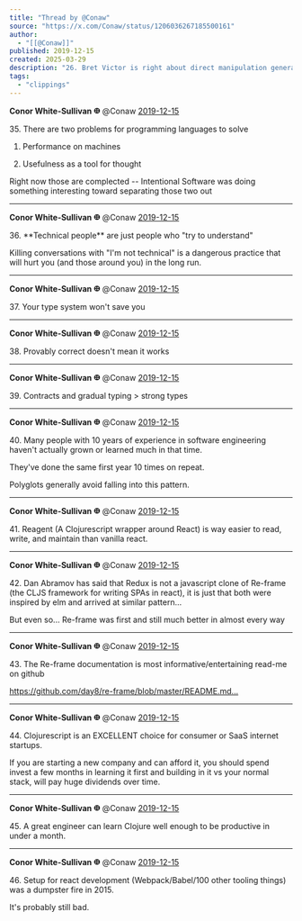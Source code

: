 ```yaml
---
title: "Thread by @Conaw"
source: "https://x.com/Conaw/status/1206036267185500161"
author:
  - "[[@Conaw]]"
published: 2019-12-15
created: 2025-03-29
description: "26. Bret Victor is right about direct manipulation generally. Specifically: CSS is a flaming pile of garbage. Messing with margins and pad"
tags:
  - "clippings"
---
```

**Conor White-Sullivan 𐃏** @Conaw [2019-12-15](https://x.com/Conaw/status/1206129840862052352)

35\. There are two problems for programming languages to solve

1) Performance on machines

2) Usefulness as a tool for thought

Right now those are complected -- Intentional Software was doing something interesting toward separating those two out

---

**Conor White-Sullivan 𐃏** @Conaw [2019-12-15](https://x.com/Conaw/status/1206131074641756162)

36\. \*\*Technical people\*\* are just people who "try to understand"

Killing conversations with "I'm not technical" is a dangerous practice that will hurt you (and those around you) in the long run.

---

**Conor White-Sullivan 𐃏** @Conaw [2019-12-15](https://x.com/Conaw/status/1206137173742743556)

37\. Your type system won't save you

---

**Conor White-Sullivan 𐃏** @Conaw [2019-12-15](https://x.com/Conaw/status/1206137383839649792)

38\. Provably correct doesn't mean it works

---

**Conor White-Sullivan 𐃏** @Conaw [2019-12-15](https://x.com/Conaw/status/1206150011844620293)

39\. Contracts and gradual typing > strong types

---

**Conor White-Sullivan 𐃏** @Conaw [2019-12-15](https://x.com/Conaw/status/1206178897739444224)

40\. Many people with 10 years of experience in software engineering haven't actually grown or learned much in that time.

They've done the same first year 10 times on repeat.

Polyglots generally avoid falling into this pattern.

---

**Conor White-Sullivan 𐃏** @Conaw [2019-12-15](https://x.com/Conaw/status/1206301382648557568)

41\. Reagent (A Clojurescript wrapper around React) is way easier to read, write, and maintain than vanilla react.

---

**Conor White-Sullivan 𐃏** @Conaw [2019-12-15](https://x.com/Conaw/status/1206302755725295617)

42\. Dan Abramov has said that Redux is not a javascript clone of Re-frame (the CLJS framework for writing SPAs in react), it is just that both were inspired by elm and arrived at similar pattern...

But even so... Re-frame was first and still much better in almost every way

---

**Conor White-Sullivan 𐃏** @Conaw [2019-12-15](https://x.com/Conaw/status/1206303128007499776)

43\. The Re-frame documentation is most informative/entertaining read-me on github

https://github.com/day8/re-frame/blob/master/README.md…

---

**Conor White-Sullivan 𐃏** @Conaw [2019-12-15](https://x.com/Conaw/status/1206304814344179712)

44\. Clojurescript is an EXCELLENT choice for consumer or SaaS internet startups.

If you are starting a new company and can afford it, you should spend invest a few months in learning it first and building in it vs your normal stack, will pay huge dividends over time.

---

**Conor White-Sullivan 𐃏** @Conaw [2019-12-15](https://x.com/Conaw/status/1206305877990375424)

45\. A great engineer can learn Clojure well enough to be productive in under a month.

---

**Conor White-Sullivan 𐃏** @Conaw [2019-12-15](https://x.com/Conaw/status/1206307051128803328)

46\. Setup for react development (Webpack/Babel/100 other tooling things) was a dumpster fire in 2015.

It's probably still bad.